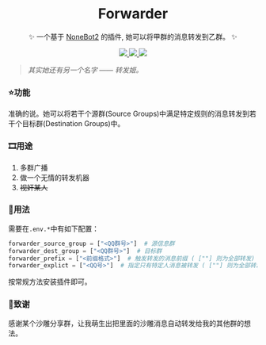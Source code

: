 <div align='center'>

  # Forwarder
  
  ✨ 一个基于 [NoneBot2](https://github.com/nonebot/nonebot2) 的插件, 她可以将甲群的消息转发到乙群。 ✨
  
</div>

<p align="center">
  
  <a href="https://github.com/ninthseason/nonebot-plugin-directlinker/blob/main/LICENSE">
    <img src="https://img.shields.io/badge/license-GPL3.0-informational">
  </a>
  
  <a href="https://github.com/nonebot/nonebot2">
    <img src="https://img.shields.io/badge/nonebot-v2-green">
  </a>
  
  <a href="">
    <img src="https://img.shields.io/badge/release-v1.0-orange">
  </a>
  
</p>

> *其实她还有另一个名字 —— 转发姬。*

### ⭐功能

准确的说。她可以将若干个源群(Source Groups)中满足特定规则的消息转发到若干个目标群(Destination Groups)中。

### 🎞用途

1. 多群广播
2. 做一个无情的转发机器
3. ~~视奸某人~~

### 📕用法

需要在`.env.*`中有如下配置：

```python
forwarder_source_group = ["<QQ群号>"]  # 源信息群
forwarder_dest_group = ["<QQ群号>"]  # 目标群
forwarder_prefix = ["<前缀格式>"]  # 触发转发的消息前缀 ( [""] 则为全部转发)
forwarder_explict = ["<QQ号>"]  # 指定只有特定人消息被转发 ( [""] 则为全部转发)
```

按常规方法安装插件即可。


### 🎈致谢

感谢某个沙雕分享群，让我萌生出把里面的沙雕消息自动转发给我的其他群的想法。
